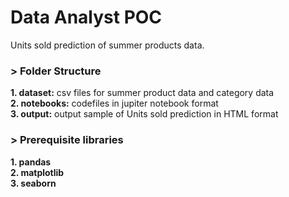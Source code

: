 # Data Analyst POC
Units sold prediction of summer products data.

### > Folder Structure

**1. dataset:** csv files for summer product data and category data \
**2. notebooks:** codefiles in jupiter notebook format \
**3. output:** output sample of Units sold prediction in HTML format 


### > Prerequisite libraries

**1. pandas** \
**2. matplotlib** \
**3. seaborn**
